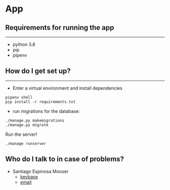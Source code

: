 # App #

## Requirements for running the app
---
* python 3.8
* pip
* pipenv

## How do I get set up? ##
---
* Enter a virtual environment and install dependencies
```
pipenv shell
pip install -r requirements.txt
```
* run migrations for the database:
```
./manage.py makemigrations
./manage.py migrate
```

Run the server!
```
./manage runserver
```


## Who do I talk to in case of problems? ##

* Santiago Espinosa Mooser
  * [keybase](https://keybase.io/santiagoespinosa)
  * [email](santiago.mooser@pm.me)